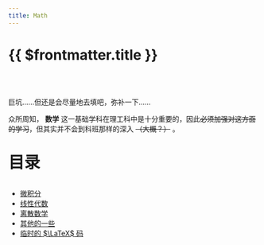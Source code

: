 ```yaml
---
title: Math
---
```


# {{ $frontmatter.title }}

<br>
&emsp;

巨坑......但还是会尽量地去填吧，弥补一下......

众所周知， $\textbf{数学}$ 这一基础学科在理工科中是十分重要的，因此~~必须加强对这方面的学习~~，但其实并不会到科班那样的深入 ~~（大概？）~~ 。

<p style="font-size: 32px; font-weight: bold;">目录</p>

- [微积分](Calculus/README.md)
- [线性代数](LinearAlgebra/README.md)
- [离散数学](DiscreteMathematics/README.md)
- [其他的一些](Others.md)
- [临时的 $\LaTeX$ 码 ](latex_t.md)
